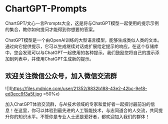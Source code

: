 # ChartGPT-Prompts
ChartGPT/文心一言Prompts大全，这是将与ChatGPT模型一起使用的提示示例的集合，教你如何提问才能得到你想要的答案。

ChatGPT模型是一个由OpenAI训练的大型语言模型，能够生成类似人类的文本。通过向它提供提示，它可以生成继续对话或扩展给定提示的响应。在这个存储库中，您会发现可以与ChatGPT一起使用的各种提示。我们鼓励您将自己的提示添加到列表中，并使用ChatGPT生成新的提示。

## 欢迎关注微信公众号，加入微信交流群


![](https://files.mdnice.com/user/21352/8832b188-43e2-42bc-9e18-ed3ecc9f3a5f.jpg =50%x)


加入ChatGPT体验交流群，与AI技术领域的专家和爱好者一起探讨最前沿的信息！在这里，你可以体验到最先进的人工智能技术，与志同道合的人交流，共同提升你的知识水平。不管你是专业人士还是爱好者，都欢迎加入我们的群体！
